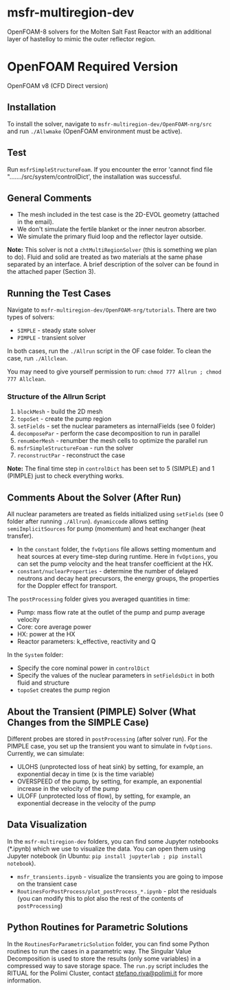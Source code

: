 # msfr-multiregion-dev
OpenFOAM-8 solvers for the Molten Salt Fast Reactor with an additional layer of hastelloy to mimic the outer reflector region.

# OpenFOAM Required Version
OpenFOAM v8 (CFD Direct version)

## Installation
To install the solver, navigate to `msfr-multiregion-dev/OpenFOAM-nrg/src` and run `./Allwmake` (OpenFOAM environment must be active).

## Test
Run `msfrSimpleStructureFoam`. If you encounter the error 'cannot find file "......./src/system/controlDict', the installation was successful.

## General Comments
- The mesh included in the test case is the 2D-EVOL geometry (attached in the email).
- We don't simulate the fertile blanket or the inner neutron absorber.
- We simulate the primary fluid loop and the reflector layer outside.

**Note:** This solver is not a `chtMultiRegionSolver` (this is something we plan to do). Fluid and solid are treated as two materials at the same phase separated by an interface. A brief description of the solver can be found in the attached paper (Section 3).

## Running the Test Cases
Navigate to `msfr-multiregion-dev/OpenFOAM-nrg/tutorials`. There are two types of solvers:
- `SIMPLE` - steady state solver
- `PIMPLE` - transient solver

In both cases, run the `./Allrun` script in the OF case folder. To clean the case, run `./Allclean`.

You may need to give yourself permission to run: `chmod 777 Allrun ; chmod 777 Allclean`.

### Structure of the Allrun Script
1. `blockMesh` - build the 2D mesh
2. `topoSet` - create the pump region
3. `setFields` - set the nuclear parameters as internalFields (see 0 folder)
4. `decomposePar` - perform the case decomposition to run in parallel
5. `renumberMesh` - renumber the mesh cells to optimize the parallel run
6. `msfrSimpleStructureFoam` - run the solver
7. `reconstructPar` - reconstruct the case

**Note:** The final time step in `controlDict` has been set to 5 (SIMPLE) and 1 (PIMPLE) just to check everything works.

## Comments About the Solver (After Run)
All nuclear parameters are treated as fields initialized using `setFields` (see 0 folder after running `./Allrun`). `dynamiccode` allows setting `semiImplicitSources` for pump (momentum) and heat exchanger (heat transfer).

- In the `constant` folder, the `fvOptions` file allows setting momentum and heat sources at every time-step during runtime. Here in `fvOptions`, you can set the pump velocity and the heat transfer coefficient at the HX.
- `constant/nuclearProperties` - determine the number of delayed neutrons and decay heat precursors, the energy groups, the properties for the Doppler effect for transport.

The `postProcessing` folder gives you averaged quantities in time:
- Pump: mass flow rate at the outlet of the pump and pump average velocity
- Core: core average power
- HX: power at the HX
- Reactor parameters: k_effective, reactivity and Q

In the `System` folder:
- Specify the core nominal power in `controlDict`
- Specify the values of the nuclear parameters in `setFieldsDict` in both fluid and structure
- `topoSet` creates the pump region

## About the Transient (PIMPLE) Solver (What Changes from the SIMPLE Case)
Different probes are stored in `postProcessing` (after solver run). For the PIMPLE case, you set up the transient you want to simulate in `fvOptions`. Currently, we can simulate:
- ULOHS (unprotected loss of heat sink) by setting, for example, an exponential decay in time (x is the time variable)
- OVERSPEED of the pump, by setting, for example, an exponential increase in the velocity of the pump
- ULOFF (unprotected loss of flow), by setting, for example, an exponential decrease in the velocity of the pump

## Data Visualization
In the `msfr-multiregion-dev` folders, you can find some Jupyter notebooks (*.ipynb) which we use to visualize the data. You can open them using Jupyter notebook (in Ubuntu: `pip install jupyterlab ; pip install notebook`).

- `msfr_transients.ipynb` - visualize the transients you are going to impose on the transient case
- `RoutinesForPostProcess/plot_postProcess_*.ipynb` - plot the residuals (you can modify this to plot also the rest of the contents of `postProcessing`)

## Python Routines for Parametric Solutions
In the `RoutinesForParametricSolution` folder, you can find some Python routines to run the cases in a parametric way.
The Singular Value Decomposition is used to store the results (only some variables) in a compressed way to save storage space.
The `run.py` script includes the RITUAL for the Polimi Cluster, contact stefano.riva@polimi.it for more information.
